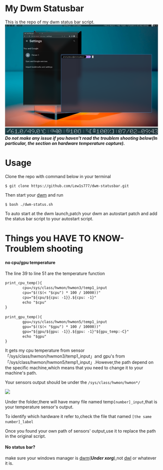 # My Dwm Statusbar #
This is the repo of my dwm status bar script.
<img src='./.img/showoff.jpg'/>
<img src='./.img/showoff0.jpg'/>
___Do not make any issue if you haven't read the troublem shooting below(In particular, the section on hardware temperature capture).___
# Usage #
Clone the repo with command below in your terminal
```
$ git clone https://github.com/Lew1s777/dwm-statusbar.git
```
Then start your [dwm](https://dwm.suckless.org/) and run
```
$ bash ./dwm-status.sh
```
To auto start at the dwm launch,patch your dwm an autostart patch and add the status bar script to your autostart script.

# Things you HAVE TO KNOW-Troublem shooting #
#### no cpu/gpu temperature ####
The line 39 to line 51 are the temperature function
```
print_cpu_temp(){
        cpu=/sys/class/hwmon/hwmon3/temp1_input
        cpu="$(($(< "$cpu") * 100 / 10000))"
        cpu="${cpu/${cpu: -1}}.${cpu: -1}"
        echo "$cpu"
}

print_gpu_temp(){
        gpu=/sys/class/hwmon/hwmon5/temp1_input
        gpu="$(($(< "$gpu") * 100 / 10000))"
        gpu="${gpu/${gpu: -1}}.${gpu: -1}°${gpu_temp:-C}"
        echo "$gpu"
}
```
It gets my cpu temperature from sensor 「/sys/class/hwmon/hwmon3/temp1_input」and gpu's from 「/sys/class/hwmon/hwmon5/temp1_input」.However,the path depend on the specific machine,which means that you need to change it to your machine's path.

Your sensors output should be under the
```/sys/class/hwmon/hwmon*/```

<img src='./.img/path.jpg'/>

Under the folder,there will have many file named temp```[number]_input```,that is your temperature sensor's output.

To identify which hardware it refer to,check the file that named ```[the same number]_label```

Once you found your own path of sensors' output,use it to replace the path in the original script.

#### No status bar? ####

make sure your windows manager is [dwm](http://dwm.suckless.org/)(___Under xorg___),not [dwl](https://github.com/djpohly/dwl) or whatever it is.

